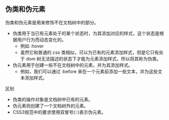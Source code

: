 #

## 伪类和伪元素

伪类和伪元素是用来修饰不在文档树中的部分。

- 伪类用于当已有元素处于的某个状态时，为其添加对应的样式，这个状态是根据用户行为而动态变化的。
  - 例如 :hover
  - 虽然它和普通的 css 类相似，可以为已有的元素添加样式，但是它只有处于 dom 树无法描述的状态下才能为元素添加样式，所以将其称为伪类。
- 伪元素用于创建一些不在文档树中的元素，并为其添加样式。
  - 例如，我们可以通过 :before 来在一个元素前添加一些文本，并为这些文本添加样式。

区别

- 伪类的操作对象是文档树中已有的元素。
- 伪元素则创建了一个文档树外的元素。
- CSS3规范中的要求使用双冒号(::)表示伪元素。
